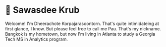 # 👋 Sawasdee Krub

Welcome! I'm Dheerachote Korpajarasoontorn. That's quite intimidateing at first glance, I know. But please feel free to call me Pau. That's my nickname. Bangkok is my hometown, but now I'm living in Atlanta to study a Georgia Tech MS in Analytics program.
